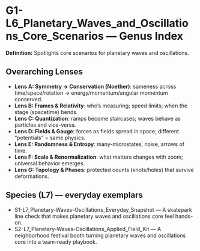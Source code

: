 # G1-L6_Planetary_Waves_and_Oscillations_Core_Scenarios — Genus Index
**Definition:** Spotlights core scenarios for planetary waves and oscillations.

## Overarching Lenses

- **Lens A: Symmetry -> Conservation (Noether)**: sameness across time/space/rotation → energy/momentum/angular momentum conserved.
- **Lens B: Frames & Relativity**: who’s measuring; speed limits; when the stage (spacetime) bends.
- **Lens C: Quantization**: ramps become staircases; waves behave as particles and vice-versa.
- **Lens D: Fields & Gauge**: forces as fields spread in space; different “potentials” = same physics.
- **Lens E: Randomness & Entropy**: many-microstates, noise, arrows of time.
- **Lens F: Scale & Renormalization**: what matters changes with zoom; universal behavior emerges.
- **Lens G: Topology & Phases**: protected counts (knots/holes) that survive deformations.

## Species (L7) — everyday exemplars
- S1-L7_Planetary-Waves-Oscillations_Everyday_Snapshot — A skatepark line check that makes planetary waves and oscillations core feel hands-on.
- S2-L7_Planetary-Waves-Oscillations_Applied_Field_Kit — A neighborhood festival booth turning planetary waves and oscillations core into a team-ready playbook.
